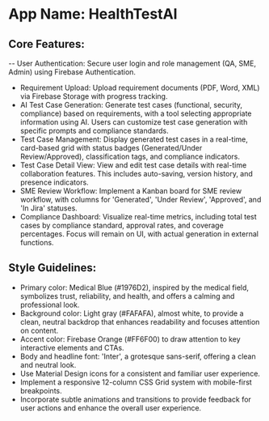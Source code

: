 # **App Name**: HealthTestAI

## Core Features:

-- User Authentication: Secure user login and role management (QA, SME, Admin) using Firebase Authentication.
- Requirement Upload: Upload requirement documents (PDF, Word, XML) via Firebase Storage with progress tracking.
- AI Test Case Generation: Generate test cases (functional, security, compliance) based on requirements, with a tool selecting appropriate information using AI. Users can customize test case generation with specific prompts and compliance standards.
- Test Case Management: Display generated test cases in a real-time, card-based grid with status badges (Generated/Under Review/Approved), classification tags, and compliance indicators.
- Test Case Detail View: View and edit test case details with real-time collaboration features. This includes auto-saving, version history, and presence indicators.
- SME Review Workflow: Implement a Kanban board for SME review workflow, with columns for 'Generated', 'Under Review', 'Approved', and 'In Jira' statuses.
- Compliance Dashboard: Visualize real-time metrics, including total test cases by compliance standard, approval rates, and coverage percentages. Focus will remain on UI, with actual generation in external functions.

## Style Guidelines:

- Primary color: Medical Blue (#1976D2), inspired by the medical field, symbolizes trust, reliability, and health, and offers a calming and professional look.
- Background color: Light gray (#FAFAFA), almost white, to provide a clean, neutral backdrop that enhances readability and focuses attention on content.
- Accent color: Firebase Orange (#FF6F00) to draw attention to key interactive elements and CTAs.
- Body and headline font: 'Inter', a grotesque sans-serif, offering a clean and neutral look.
- Use Material Design icons for a consistent and familiar user experience.
- Implement a responsive 12-column CSS Grid system with mobile-first breakpoints.
- Incorporate subtle animations and transitions to provide feedback for user actions and enhance the overall user experience.